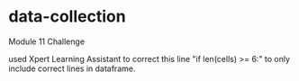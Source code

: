 # data-collection
Module 11 Challenge

used Xpert Learning Assistant to correct this line "if len(cells) >= 6:" to only include correct lines in dataframe.